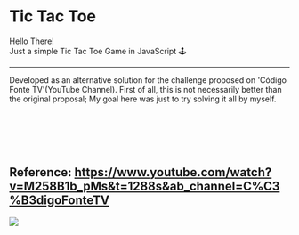 # Tic Tac Toe
Hello There!<br>
Just a simple Tic Tac Toe Game in JavaScript 🕹<br>

----

Developed as an alternative solution for the challenge proposed on 'Código Fonte TV'(YouTube Channel).
First of all, this is not necessarily better than the original proposal;
My goal here was just to try solving it all by myself.

<br><br><br><br>
## Reference: https://www.youtube.com/watch?v=M258B1b_pMs&t=1288s&ab_channel=C%C3%B3digoFonteTV

<a href="https://www.linkedin.com/in/lucastheodoro/">
  <img src="https://user-images.githubusercontent.com/94143290/161193959-fef6747c-f323-4534-b3f3-9d02e223a5db.png"
</a>
